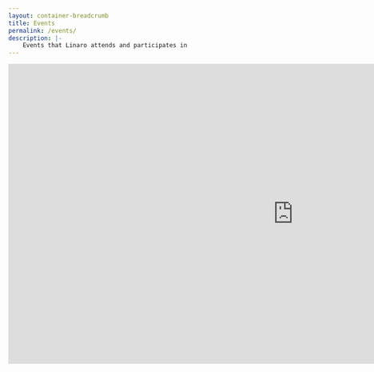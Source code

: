 ```yaml
---
layout: container-breadcrumb
title: Events
permalink: /events/
description: |-
    Events that Linaro attends and participates in
---
```

<iframe src="https://www.google.com/calendar/embed?height=600&amp;wkst=1&amp;bgcolor=%23ffffff&amp;src=linaro.org_57i79nkmucufvn4rpm2mldkkeo%40group.calendar.google.com&amp;color=%23875509&amp;ctz=Europe%2FLondon" style=" border-width:0 " width="1140" height="600" frameborder="0" scrolling="no"></iframe>